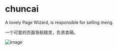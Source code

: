 # chuncai
A lovely Page Wizard, is responsible for selling meng.

一个可爱的页面导航精灵，负责卖萌。

![image](https://raw.githubusercontent.com/shalldie/chuncai/master/img/GIF.gif)
